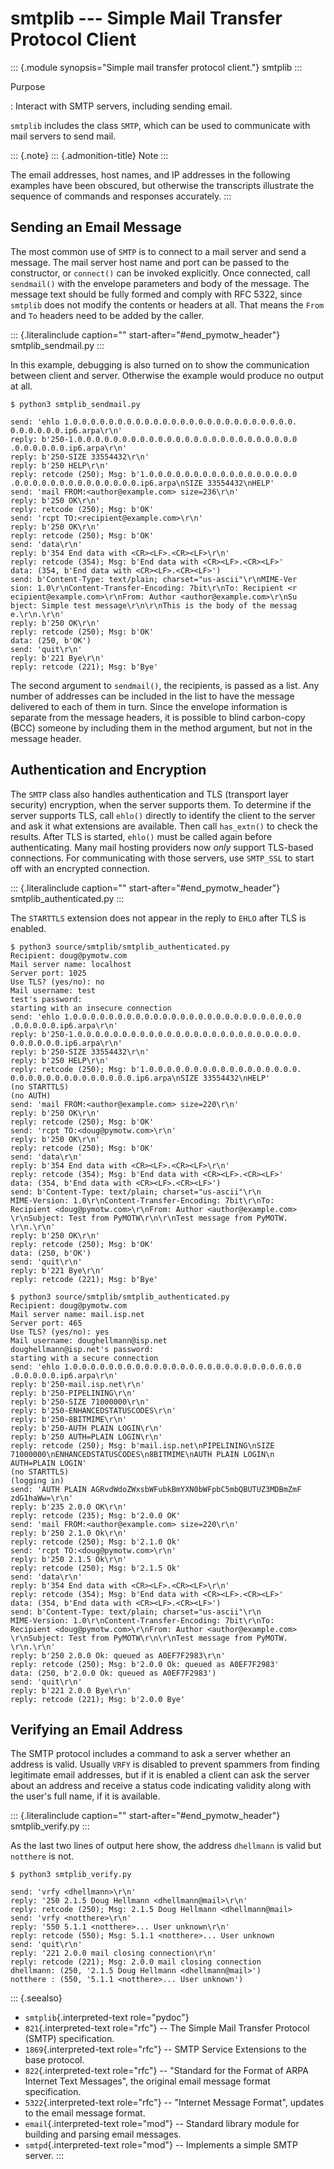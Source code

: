 # smtplib \-\-- Simple Mail Transfer Protocol Client

::: {.module synopsis="Simple mail transfer protocol client."} smtplib :::

Purpose

: Interact with SMTP servers, including sending email.

`smtplib` includes the class `SMTP`, which can be used to communicate with mail servers to send mail.

::: {.note} ::: {.admonition-title} Note :::

The email addresses, host names, and IP addresses in the following examples have been obscured, but otherwise the transcripts illustrate the sequence of commands and responses accurately. :::

## Sending an Email Message

The most common use of `SMTP` is to connect to a mail server and send a message. The mail server host name and port can be passed to the constructor, or `connect()` can be invoked explicitly. Once connected, call `sendmail()` with the envelope parameters and body of the message. The message text should be fully formed and comply with RFC 5322, since `smtplib` does not modify the contents or headers at all. That means the `From` and `To` headers need to be added by the caller.

::: {.literalinclude caption="" start-after="#end_pymotw_header"} smtplib_sendmail.py :::

In this example, debugging is also turned on to show the communication between client and server. Otherwise the example would produce no output at all.

```{.sourceCode .none}
$ python3 smtplib_sendmail.py

send: 'ehlo 1.0.0.0.0.0.0.0.0.0.0.0.0.0.0.0.0.0.0.0.0.0.0.0.0.0.
0.0.0.0.0.0.ip6.arpa\r\n'
reply: b'250-1.0.0.0.0.0.0.0.0.0.0.0.0.0.0.0.0.0.0.0.0.0.0.0.0.0
.0.0.0.0.0.0.ip6.arpa\r\n'
reply: b'250-SIZE 33554432\r\n'
reply: b'250 HELP\r\n'
reply: retcode (250); Msg: b'1.0.0.0.0.0.0.0.0.0.0.0.0.0.0.0.0.0
.0.0.0.0.0.0.0.0.0.0.0.0.0.0.ip6.arpa\nSIZE 33554432\nHELP'
send: 'mail FROM:<author@example.com> size=236\r\n'
reply: b'250 OK\r\n'
reply: retcode (250); Msg: b'OK'
send: 'rcpt TO:<recipient@example.com>\r\n'
reply: b'250 OK\r\n'
reply: retcode (250); Msg: b'OK'
send: 'data\r\n'
reply: b'354 End data with <CR><LF>.<CR><LF>\r\n'
reply: retcode (354); Msg: b'End data with <CR><LF>.<CR><LF>'
data: (354, b'End data with <CR><LF>.<CR><LF>')
send: b'Content-Type: text/plain; charset="us-ascii"\r\nMIME-Ver
sion: 1.0\r\nContent-Transfer-Encoding: 7bit\r\nTo: Recipient <r
ecipient@example.com>\r\nFrom: Author <author@example.com>\r\nSu
bject: Simple test message\r\n\r\nThis is the body of the messag
e.\r\n.\r\n'
reply: b'250 OK\r\n'
reply: retcode (250); Msg: b'OK'
data: (250, b'OK')
send: 'quit\r\n'
reply: b'221 Bye\r\n'
reply: retcode (221); Msg: b'Bye'
```

The second argument to `sendmail()`, the recipients, is passed as a list. Any number of addresses can be included in the list to have the message delivered to each of them in turn. Since the envelope information is separate from the message headers, it is possible to blind carbon-copy (BCC) someone by including them in the method argument, but not in the message header.

## Authentication and Encryption

The `SMTP` class also handles authentication and TLS (transport layer security) encryption, when the server supports them. To determine if the server supports TLS, call `ehlo()` directly to identify the client to the server and ask it what extensions are available. Then call `has_extn()` to check the results. After TLS is started, `ehlo()` must be called again before authenticating. Many mail hosting providers now _only_ support TLS-based connections. For communicating with those servers, use `SMTP_SSL` to start off with an encrypted connection.

::: {.literalinclude caption="" start-after="#end_pymotw_header"} smtplib_authenticated.py :::

The `STARTTLS` extension does not appear in the reply to `EHLO` after TLS is enabled.

```{.sourceCode .none}
$ python3 source/smtplib/smtplib_authenticated.py
Recipient: doug@pymotw.com
Mail server name: localhost
Server port: 1025
Use TLS? (yes/no): no
Mail username: test
test's password:
starting with an insecure connection
send: 'ehlo 1.0.0.0.0.0.0.0.0.0.0.0.0.0.0.0.0.0.0.0.0.0.0.0.0.0.0
.0.0.0.0.0.ip6.arpa\r\n'
reply: b'250-1.0.0.0.0.0.0.0.0.0.0.0.0.0.0.0.0.0.0.0.0.0.0.0.0.0.
0.0.0.0.0.0.ip6.arpa\r\n'
reply: b'250-SIZE 33554432\r\n'
reply: b'250 HELP\r\n'
reply: retcode (250); Msg: b'1.0.0.0.0.0.0.0.0.0.0.0.0.0.0.0.0.0.
0.0.0.0.0.0.0.0.0.0.0.0.0.0.ip6.arpa\nSIZE 33554432\nHELP'
(no STARTTLS)
(no AUTH)
send: 'mail FROM:<author@example.com> size=220\r\n'
reply: b'250 OK\r\n'
reply: retcode (250); Msg: b'OK'
send: 'rcpt TO:<doug@pymotw.com>\r\n'
reply: b'250 OK\r\n'
reply: retcode (250); Msg: b'OK'
send: 'data\r\n'
reply: b'354 End data with <CR><LF>.<CR><LF>\r\n'
reply: retcode (354); Msg: b'End data with <CR><LF>.<CR><LF>'
data: (354, b'End data with <CR><LF>.<CR><LF>')
send: b'Content-Type: text/plain; charset="us-ascii"\r\n
MIME-Version: 1.0\r\nContent-Transfer-Encoding: 7bit\r\nTo:
Recipient <doug@pymotw.com>\r\nFrom: Author <author@example.com>
\r\nSubject: Test from PyMOTW\r\n\r\nTest message from PyMOTW.
\r\n.\r\n'
reply: b'250 OK\r\n'
reply: retcode (250); Msg: b'OK'
data: (250, b'OK')
send: 'quit\r\n'
reply: b'221 Bye\r\n'
reply: retcode (221); Msg: b'Bye'

$ python3 source/smtplib/smtplib_authenticated.py
Recipient: doug@pymotw.com
Mail server name: mail.isp.net
Server port: 465
Use TLS? (yes/no): yes
Mail username: doughellmann@isp.net
doughellmann@isp.net's password:
starting with a secure connection
send: 'ehlo 1.0.0.0.0.0.0.0.0.0.0.0.0.0.0.0.0.0.0.0.0.0.0.0.0.0.0
.0.0.0.0.0.ip6.arpa\r\n'
reply: b'250-mail.isp.net\r\n'
reply: b'250-PIPELINING\r\n'
reply: b'250-SIZE 71000000\r\n'
reply: b'250-ENHANCEDSTATUSCODES\r\n'
reply: b'250-8BITMIME\r\n'
reply: b'250-AUTH PLAIN LOGIN\r\n'
reply: b'250 AUTH=PLAIN LOGIN\r\n'
reply: retcode (250); Msg: b'mail.isp.net\nPIPELINING\nSIZE
71000000\nENHANCEDSTATUSCODES\n8BITMIME\nAUTH PLAIN LOGIN\n
AUTH=PLAIN LOGIN'
(no STARTTLS)
(logging in)
send: 'AUTH PLAIN AGRvdWdoZWxsbWFubkBmYXN0bWFpbC5mbQBUTUZ3MDBmZmF
zdG1haWw=\r\n'
reply: b'235 2.0.0 OK\r\n'
reply: retcode (235); Msg: b'2.0.0 OK'
send: 'mail FROM:<author@example.com> size=220\r\n'
reply: b'250 2.1.0 Ok\r\n'
reply: retcode (250); Msg: b'2.1.0 Ok'
send: 'rcpt TO:<doug@pymotw.com>\r\n'
reply: b'250 2.1.5 Ok\r\n'
reply: retcode (250); Msg: b'2.1.5 Ok'
send: 'data\r\n'
reply: b'354 End data with <CR><LF>.<CR><LF>\r\n'
reply: retcode (354); Msg: b'End data with <CR><LF>.<CR><LF>'
data: (354, b'End data with <CR><LF>.<CR><LF>')
send: b'Content-Type: text/plain; charset="us-ascii"\r\n
MIME-Version: 1.0\r\nContent-Transfer-Encoding: 7bit\r\nTo:
Recipient <doug@pymotw.com>\r\nFrom: Author <author@example.com>
\r\nSubject: Test from PyMOTW\r\n\r\nTest message from PyMOTW.
\r\n.\r\n'
reply: b'250 2.0.0 Ok: queued as A0EF7F2983\r\n'
reply: retcode (250); Msg: b'2.0.0 Ok: queued as A0EF7F2983'
data: (250, b'2.0.0 Ok: queued as A0EF7F2983')
send: 'quit\r\n'
reply: b'221 2.0.0 Bye\r\n'
reply: retcode (221); Msg: b'2.0.0 Bye'
```

## Verifying an Email Address

The SMTP protocol includes a command to ask a server whether an address is valid. Usually `VRFY` is disabled to prevent spammers from finding legitimate email addresses, but if it is enabled a client can ask the server about an address and receive a status code indicating validity along with the user\'s full name, if it is available.

::: {.literalinclude caption="" start-after="#end_pymotw_header"} smtplib_verify.py :::

As the last two lines of output here show, the address `dhellmann` is valid but `notthere` is not.

```{.sourceCode .none}
$ python3 smtplib_verify.py

send: 'vrfy <dhellmann>\r\n'
reply: '250 2.1.5 Doug Hellmann <dhellmann@mail>\r\n'
reply: retcode (250); Msg: 2.1.5 Doug Hellmann <dhellmann@mail>
send: 'vrfy <notthere>\r\n'
reply: '550 5.1.1 <notthere>... User unknown\r\n'
reply: retcode (550); Msg: 5.1.1 <notthere>... User unknown
send: 'quit\r\n'
reply: '221 2.0.0 mail closing connection\r\n'
reply: retcode (221); Msg: 2.0.0 mail closing connection
dhellmann: (250, '2.1.5 Doug Hellmann <dhellmann@mail>')
notthere : (550, '5.1.1 <notthere>... User unknown')
```

::: {.seealso}

- `smtplib`{.interpreted-text role="pydoc"}
- `821`{.interpreted-text role="rfc"} \-- The Simple Mail Transfer Protocol (SMTP) specification.
- `1869`{.interpreted-text role="rfc"} \-- SMTP Service Extensions to the base protocol.
- `822`{.interpreted-text role="rfc"} \-- \"Standard for the Format of ARPA Internet Text Messages\", the original email message format specification.
- `5322`{.interpreted-text role="rfc"} \-- \"Internet Message Format\", updates to the email message format.
- `email`{.interpreted-text role="mod"} \-- Standard library module for building and parsing email messages.
- `smtpd`{.interpreted-text role="mod"} \-- Implements a simple SMTP server. :::
